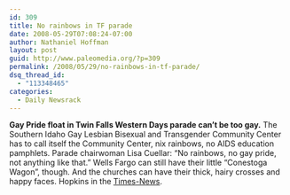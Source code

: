 ```yaml
---
id: 309
title: No rainbows in TF parade
date: 2008-05-29T07:08:24-07:00
author: Nathaniel Hoffman
layout: post
guid: http://www.paleomedia.org/?p=309
permalink: /2008/05/29/no-rainbows-in-tf-parade/
dsq_thread_id:
  - "113348465"
categories:
  - Daily Newsrack
---
```

**Gay Pride float in Twin Falls Western Days parade can&#8217;t be too gay.** The Southern Idaho Gay Lesbian Bisexual and Transgender Community Center has to call itself the Community Center, nix rainbows, no AIDS education pamphlets. Parade chairwoman Lisa Cuellar: &#8220;No rainbows, no gay pride, not anything like that.&#8221; Wells Fargo can still have their little &#8220;Conestoga Wagon&#8221;, though. And the churches can have their thick, hairy crosses and happy faces. Hopkins in the [Times-News](http://www.magicvalley.com/articles/2008/05/29/news/top_story/137679.txt).